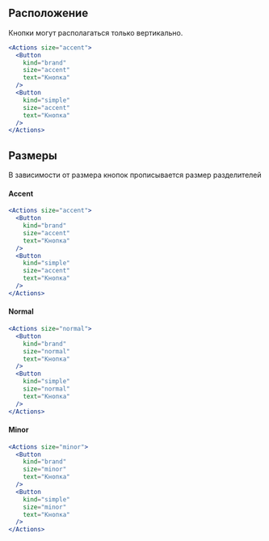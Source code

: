 ## Расположение

Кнопки могут располагаться только вертикально.

```jsx
<Actions size="accent">
  <Button
    kind="brand"
    size="accent"
    text="Кнопка"
  />
  <Button
    kind="simple"
    size="accent"
    text="Кнопка"
  />
</Actions>
```

## Размеры

В зависимости от размера кнопок прописывается размер разделителей

#### Accent

```jsx
<Actions size="accent">
  <Button
    kind="brand"
    size="accent"
    text="Кнопка"
  />
  <Button
    kind="simple"
    size="accent"
    text="Кнопка"
  />
</Actions>
```

#### Normal

```jsx
<Actions size="normal">
  <Button
    kind="brand"
    size="normal"
    text="Кнопка"
  />
  <Button
    kind="simple"
    size="normal"
    text="Кнопка"
  />
</Actions>
```

#### Minor

```jsx
<Actions size="minor">
  <Button
    kind="brand"
    size="minor"
    text="Кнопка"
  />
  <Button
    kind="simple"
    size="minor"
    text="Кнопка"
  />
</Actions>
```
